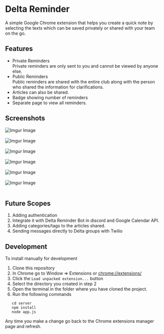 # Delta Reminder 

A simple Google Chrome extension that helps you create a quick note by selecting the texts which can be saved privately or shared with your team on the go.


## Features
-   Private Reminders  
    Private reminders are only sent to you and cannot be viewed by anyone else.
-   Public Reminders  
    Public reminders are shared with the entire club along with the person who shared the information for clarifications.
-   Articles can also be shared.    
-   Badge showing number of reminders
-   Separate page to view all reminders.

## Screenshots
   ![Imgur Image](https://i.imgur.com/Nlclkeu.jpg) </br></br>
   ![Imgur Image](https://i.imgur.com/79nRXLR.jpg) </br></br>
   ![Imgur Image](https://i.imgur.com/RFRj6GC.jpg) </br></br>
   ![Imgur Image](https://i.imgur.com/7nxjUa9.jpg) </br></br>
   ![Imgur Image](https://i.imgur.com/U2uLBT4.jpg) </br></br>
   ![Imgur Image](https://i.imgur.com/n4lDlQd.jpg) </br></br>
   
## Future Scopes
1. Adding authentication
2. Integrate it with Delta Reminder Bot in discord and Google Calendar API.
3. Adding categories/tags to the articles shared.
4. Sending messages directly to Delta groups with Twilio
   
## Development

To install manually for development

1. Clone this repository
2. In Chrome go to Window => Extensions or [chrome://extensions/](chrome://extensions/)
3. Click the ``Load unpacked extension...`` button
4. Select the directory you created in step 2
5. Open the terminal in the folder where you have cloned the project.
6. Run the following commands

```
   cd server
   npm install
   node app.js
```
Any time you make a change go back to the Chrome extensions manager page and refresh.
